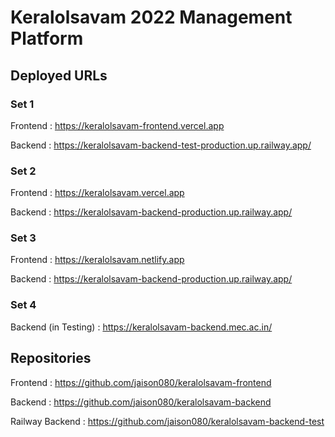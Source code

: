 # Keralolsavam 2022 Management Platform

## Deployed URLs

### Set 1

Frontend : https://keralolsavam-frontend.vercel.app

Backend : https://keralolsavam-backend-test-production.up.railway.app/

### Set 2

Frontend : https://keralolsavam.vercel.app

Backend : https://keralolsavam-backend-production.up.railway.app/

### Set 3

Frontend : https://keralolsavam.netlify.app

Backend : https://keralolsavam-backend-production.up.railway.app/

### Set 4
Backend (in Testing) : https://keralolsavam-backend.mec.ac.in/

## Repositories

Frontend : https://github.com/jaison080/keralolsavam-frontend

Backend : https://github.com/jaison080/keralolsavam-backend

Railway Backend : https://github.com/jaison080/keralolsavam-backend-test
